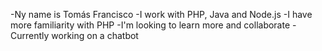 -Ny name is Tomás Francisco
-I work with PHP, Java and Node.js
-I have more familiarity with PHP
-I'm looking to learn more and collaborate 
-Currently working on a chatbot

<!---
TF-Garcia/TF-Garcia is a ✨ special ✨ repository because its `README.md` (this file) appears on your GitHub profile.
You can click the Preview link to take a look at your changes.
--->
